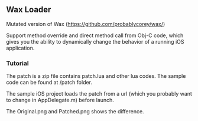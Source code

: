 ## Wax Loader
Mutated version of Wax (https://github.com/probablycorey/wax/)

Support method override and direct method call from Obj-C code, which gives you the ability to dynamically change the behavior of a running iOS application.
### Tutorial
The patch is a zip file contains patch.lua and other lua codes. The sample code can be found at /patch folder.

The sample iOS project loads the patch from a url (which you probably want to change in AppDelegate.m) before launch.

The Original.png and Patched.png shows the difference.

